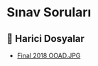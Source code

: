 # Sınav Soruları


<!--Index-->

## 📂 Harici Dosyalar

- [Final 2018 OOAD.JPG](./Final%202018%20OOAD.JPG)


<!--Index-->

